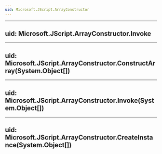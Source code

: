 ```yaml
---
uid: Microsoft.JScript.ArrayConstructor
---
```


---
uid: Microsoft.JScript.ArrayConstructor.Invoke
---

---
uid: Microsoft.JScript.ArrayConstructor.ConstructArray(System.Object[])
---

---
uid: Microsoft.JScript.ArrayConstructor.Invoke(System.Object[])
---

---
uid: Microsoft.JScript.ArrayConstructor.CreateInstance(System.Object[])
---
